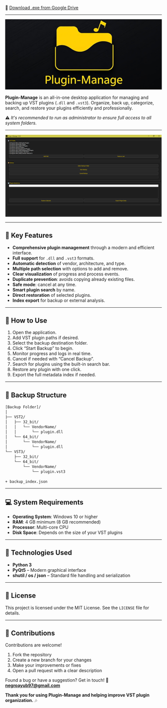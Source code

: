 🔗 [Download .exe from Google Drive](https://drive.google.com/file/d/1dc7OsdJzTLPje-56U5KElxpkMNY1HEg7/view?usp=sharing)

---

![Plugin-Manage Banner](banner.png)

**Plugin-Manage** is an all-in-one desktop application for managing and backing up VST plugins (`.dll` and `.vst3`). Organize, back up, categorize, search, and restore your plugins efficiently and professionally.

⚠️ _It's recommended to run as administrator to ensure full access to all system folders._

---

![Screenshot](Capture.png)

---

## 🌟 Key Features

- **Comprehensive plugin management** through a modern and efficient interface.
- **Full support** for `.dll` and `.vst3` formats.
- **Automatic detection** of vendor, architecture, and type.
- **Multiple path selection** with options to add and remove.
- **Clear visualization** of progress and process events.
- **Duplicate prevention**: avoids copying already existing files.
- **Safe mode**: cancel at any time.
- **Smart plugin search** by name.
- **Direct restoration** of selected plugins.
- **Index export** for backup or external analysis.

---

## 🧭 How to Use

1. Open the application.
2. Add VST plugin paths if desired.
3. Select the backup destination folder.
4. Click “Start Backup” to begin.
5. Monitor progress and logs in real time.
6. Cancel if needed with “Cancel Backup”.
7. Search for plugins using the built-in search bar.
8. Restore any plugin with one click.
9. Export the full metadata index if needed.

---

## 📁 Backup Structure

```
[Backup Folder]/
│
├── VST2/
│   ├── 32_bit/
│   │   └── VendorName/
│   │       └── plugin.dll
│   └── 64_bit/
│       └── VendorName/
│           └── plugin.dll
└── VST3/
    ├── 32_bit/
    └── 64_bit/
        └── VendorName/
            └── plugin.vst3

+ backup_index.json
```

---

## 💻 System Requirements

- **Operating System**: Windows 10 or higher
- **RAM**: 4 GB minimum (8 GB recommended)
- **Processor**: Multi-core CPU
- **Disk Space**: Depends on the size of your VST plugins

---

## 🧪 Technologies Used

- **Python 3**
- **PyQt5** – Modern graphical interface
- **shutil / os / json** – Standard file handling and serialization

---

## 🪪 License

This project is licensed under the MIT License. See the `LICENSE` file for details.

---

## 🤝 Contributions

Contributions are welcome!

1. Fork the repository
2. Create a new branch for your changes
3. Make your improvements or fixes
4. Open a pull request with a clear description

Found a bug or have a suggestion? Get in touch!
📧 **[negroayub97@gmail.com](mailto:negroayub97@gmail.com)**

**Thank you for using Plugin-Manage and helping improve VST plugin organization.** 🎶
